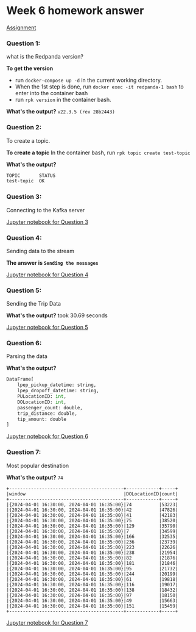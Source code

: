 # Week 6 homework answer

[Assignment](https://github.com/DataTalksClub/data-engineering-zoomcamp/blob/main/cohorts/2024/06-streaming/homework.md)

### Question 1:
what is the Redpanda version?

**To get the version** 
- run `docker-compose up -d` in the current working directory.
- When the 1st step is done, run `docker exec -it redpanda-1 bash` to enter into the container bash
- run `rpk version` in the container bash.

**What's the output?**
`v22.3.5 (rev 28b2443)`


### Question 2:
To create a topic.

**To create a topic**
In the container bash, run `rpk topic create test-topic`

**What's the output?**
```bash
TOPIC       STATUS
test-topic  OK
```

### Question 3:
Connecting to the Kafka server

[Jupyter notebook for Question 3](Question_3.ipynb)

### Question 4:
Sending data to the stream

**The answer is `Sending the messages`**

[Jupyter notebook for Question 4](Question_4.ipynb)

### Question 5:
Sending the Trip Data

**What's the output?**
took 30.69 seconds

[Jupyter notebook for Question 5](Question_5.ipynb)

### Question 6:
Parsing the data

**What's the output?**
```python
DataFrame[
    lpep_pickup_datetime: string,
    lpep_dropoff_datetime: string, 
    PULocationID: int, 
    DOLocationID: int, 
    passenger_count: double, 
    trip_distance: double, 
    tip_amount: double
]

```
[Jupyter notebook for Question 6](Question_6.ipynb)

### Question 7:
Most popular destination

**What's the output?**
`74`
```
+------------------------------------------+------------+-----+
|window                                    |DOLocationID|count|
+------------------------------------------+------------+-----+
|{2024-04-01 16:30:00, 2024-04-01 16:35:00}|74          |53223|
|{2024-04-01 16:30:00, 2024-04-01 16:35:00}|42          |47826|
|{2024-04-01 16:30:00, 2024-04-01 16:35:00}|41          |42183|
|{2024-04-01 16:30:00, 2024-04-01 16:35:00}|75          |38520|
|{2024-04-01 16:30:00, 2024-04-01 16:35:00}|129         |35790|
|{2024-04-01 16:30:00, 2024-04-01 16:35:00}|7           |34599|
|{2024-04-01 16:30:00, 2024-04-01 16:35:00}|166         |32535|
|{2024-04-01 16:30:00, 2024-04-01 16:35:00}|236         |23739|
|{2024-04-01 16:30:00, 2024-04-01 16:35:00}|223         |22626|
|{2024-04-01 16:30:00, 2024-04-01 16:35:00}|238         |21954|
|{2024-04-01 16:30:00, 2024-04-01 16:35:00}|82          |21876|
|{2024-04-01 16:30:00, 2024-04-01 16:35:00}|181         |21846|
|{2024-04-01 16:30:00, 2024-04-01 16:35:00}|95          |21732|
|{2024-04-01 16:30:00, 2024-04-01 16:35:00}|244         |20199|
|{2024-04-01 16:30:00, 2024-04-01 16:35:00}|61          |19818|
|{2024-04-01 16:30:00, 2024-04-01 16:35:00}|116         |19017|
|{2024-04-01 16:30:00, 2024-04-01 16:35:00}|138         |18432|
|{2024-04-01 16:30:00, 2024-04-01 16:35:00}|97          |18150|
|{2024-04-01 16:30:00, 2024-04-01 16:35:00}|49          |15663|
|{2024-04-01 16:30:00, 2024-04-01 16:35:00}|151         |15459|
+------------------------------------------+------------+-----+
```
[Jupyter notebook for Question 7](Question_7.ipynb)